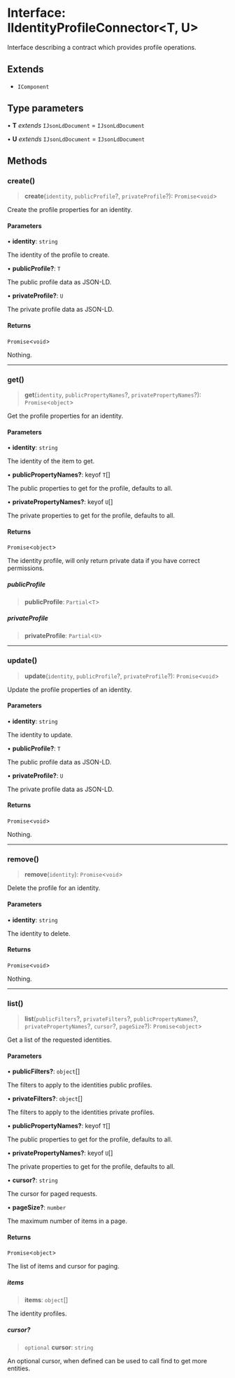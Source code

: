 # Interface: IIdentityProfileConnector\<T, U\>

Interface describing a contract which provides profile operations.

## Extends

- `IComponent`

## Type parameters

• **T** *extends* `IJsonLdDocument` = `IJsonLdDocument`

• **U** *extends* `IJsonLdDocument` = `IJsonLdDocument`

## Methods

### create()

> **create**(`identity`, `publicProfile`?, `privateProfile`?): `Promise`\<`void`\>

Create the profile properties for an identity.

#### Parameters

• **identity**: `string`

The identity of the profile to create.

• **publicProfile?**: `T`

The public profile data as JSON-LD.

• **privateProfile?**: `U`

The private profile data as JSON-LD.

#### Returns

`Promise`\<`void`\>

Nothing.

***

### get()

> **get**(`identity`, `publicPropertyNames`?, `privatePropertyNames`?): `Promise`\<`object`\>

Get the profile properties for an identity.

#### Parameters

• **identity**: `string`

The identity of the item to get.

• **publicPropertyNames?**: keyof `T`[]

The public properties to get for the profile, defaults to all.

• **privatePropertyNames?**: keyof `U`[]

The private properties to get for the profile, defaults to all.

#### Returns

`Promise`\<`object`\>

The identity profile, will only return private data if you have correct permissions.

##### publicProfile

> **publicProfile**: `Partial`\<`T`\>

##### privateProfile

> **privateProfile**: `Partial`\<`U`\>

***

### update()

> **update**(`identity`, `publicProfile`?, `privateProfile`?): `Promise`\<`void`\>

Update the profile properties of an identity.

#### Parameters

• **identity**: `string`

The identity to update.

• **publicProfile?**: `T`

The public profile data as JSON-LD.

• **privateProfile?**: `U`

The private profile data as JSON-LD.

#### Returns

`Promise`\<`void`\>

Nothing.

***

### remove()

> **remove**(`identity`): `Promise`\<`void`\>

Delete the profile for an identity.

#### Parameters

• **identity**: `string`

The identity to delete.

#### Returns

`Promise`\<`void`\>

Nothing.

***

### list()

> **list**(`publicFilters`?, `privateFilters`?, `publicPropertyNames`?, `privatePropertyNames`?, `cursor`?, `pageSize`?): `Promise`\<`object`\>

Get a list of the requested identities.

#### Parameters

• **publicFilters?**: `object`[]

The filters to apply to the identities public profiles.

• **privateFilters?**: `object`[]

The filters to apply to the identities private profiles.

• **publicPropertyNames?**: keyof `T`[]

The public properties to get for the profile, defaults to all.

• **privatePropertyNames?**: keyof `U`[]

The private properties to get for the profile, defaults to all.

• **cursor?**: `string`

The cursor for paged requests.

• **pageSize?**: `number`

The maximum number of items in a page.

#### Returns

`Promise`\<`object`\>

The list of items and cursor for paging.

##### items

> **items**: `object`[]

The identity profiles.

##### cursor?

> `optional` **cursor**: `string`

An optional cursor, when defined can be used to call find to get more entities.
